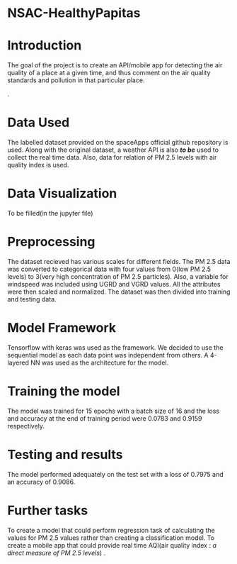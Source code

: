 # NSAC-HealthyPapitas

# Introduction

The goal of the project is to create an API/mobile app for detecting the air quality of a place at a given time, and thus comment on the air quality standards and pollution in that particular place.

.
# Data Used

The labelled dataset provided on the spaceApps official github repository is used.
Along with the original dataset, a weather API is also ***to be*** used to collect the real time data.
Also, data for relation of PM 2.5 levels with air quality index is used.


# Data Visualization
To be filled(in the jupyter file)

# Preprocessing

The dataset recieved has various scales for different fields.
The PM 2.5 data was converted to categorical data with four values from 0(low PM 2.5 levels) to 3(very high concentration of PM 2.5 particles).
Also, a variable for windspeed was included using UGRD and VGRD values. 
All the attributes were then scaled and normalized.
The dataset was then divided into training and testing data.


# Model Framework

Tensorflow with keras was used as the framework.
We decided to use the sequential model as each data point was independent from others.
A 4-layered NN was used as the  architecture for the model.


# Training the model

The model was trained for 15 epochs with a batch size of 16 and the loss and accuracy at the end of training period were 0.0783 and 0.9159 respectively.


# Testing and results

The model performed adequately on the test set with a loss of 0.7975 and an accuracy of 0.9086.

# Further tasks

To create a model that could perform regression task of calculating the values for PM 2.5 values rather than creating a classification model.
To create a mobile app that could provide real time AQI(air quality index : *a direct measure of PM 2.5 levels*) .
